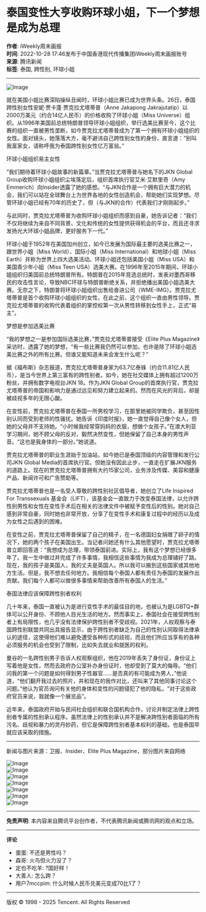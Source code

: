 # 泰国变性大亨收购环球小姐，下一个梦想是成为总理

**作者**: iWeekly周末画报  
**时间**: 2022-10-28 17:46发布于中国香港现代传播集团iWeekly周末画报账号  
**来源**: 腾讯新闻  
**标签**: 泰国, 跨性别, 环球小姐

---

![Image](https://inews.gtimg.com/newsapp_bt/0/0122113249149_5991/0)

就在美国小姐比赛深陷操纵丑闻时，环球小姐比赛已成为世界头条。26日，泰国跨性别女性安妮·贾卡蓬·贾克拉尤塔蒂普（Anne Jakapong Jakrajutatip）以2000万美元（约合14亿人民币）的价格收购了环球小姐（Miss Universe）组织。从1996年美国前总统特朗普领导环球小姐组织，举行选美比赛至今，这个比赛的组织一直被男性垄断，如今贾克拉尤塔蒂普成为了第一个拥有环球小姐组织的女性。面对镜头，她落落大方，毫不避讳自己跨性别女性的身份，直言道：“别叫我富家女，请称呼我为泰国跨性别女性亿万富翁。”

环球小姐组织易主女性

“我们期待着环球小姐故事的新篇章。”当贾克拉尤塔蒂普与她名下的JKN Global Group收购环球小姐组织尘埃落定后，组织首席执行官艾米·艾默里奇（Amy Emmerich）向Insider透露了她的感想。“与JKN合作是一个拥有巨大潜力的机会，我们可以站在全球舞台上为世界各地的女性创造机会，帮助她们实现梦想。尽管环球小姐已经有70年的历史了，但（与JKN的合作）代表我们才刚刚起步。”

与此同时，贾克拉尤塔蒂普为收购环球小姐组织而感到自豪，她告诉记者：“我们不仅将继续为来自不同背景、文化和传统的女性提供获得机会的平台，而且还寻求发扬光大环球小姐品牌，更好服务下一代。”

环球小姐于1952年在美国加州创立，如今已发展为国际最主要的选美比赛之一，跟世界小姐（Miss World）、国际小姐（Miss International）和地球小姐（Miss Earth）并称为世界上四大选美活动。环球小姐还包括美国小姐（Miss USA）和美国青少年小姐（Miss Teen USA）选美大赛。在1996年至2015年期间，环球小姐组织归美国前总统特朗普所有。特朗普在2015年竞选总统时，发表对墨西哥移民的攻击性言论，导致NBC环球与特朗普断绝关系，并拒绝播出美国小姐选美大赛。无奈之下，特朗普将环球小姐组织出售给奋进公司（WME-IMG）。贾克拉尤塔蒂普是首个收购环球小姐组织的女性，在此之前，这个组织一直由男性领导。贾克拉尤塔蒂普的收购代表着组织的掌控权第一次从男性转移到女性手上，正式“易主”。

梦想是参加选美比赛

“我的梦想之一是参加国际选美比赛，”贾克拉尤塔蒂普接受《Elite Plus Magazine》采访时，透露了她的梦想，“有一些比赛我仍然可以参加，也许是除了环球小姐选美比赛之外的所有比赛。但谁又能知道未来会发生什么呢？”

据《福布斯》杂志报道，贾克拉尤塔蒂普身家为63.7亿泰铢（约合11.81亿人民币），是当今世界上第三富有的跨性别者。如今，她在社交媒体上拥有超过1200万粉丝，并拥有数字电视台JKN 18。作为JKN Global Group的首席执行官，贾克拉尤塔蒂普的帝国和影响力是通过远见和努力建立起来的。然而在风光的背后，却是被歧视多年的无限心酸。

在变性前，贾克拉尤塔蒂普在泰国一所男校学习，在那里她被同学欺负，甚至因性别认同而受到老师的性骚扰。她告诉《印度时报》，她一直觉得自己像个女人，但她的父母并不支持她。“小时候我经常穿妈妈的衣服，想做个女孩子。”在澳大利亚学习期间，她不顾父母的反对，毅然决然变性，但她保留了自己本身的男性声音。“这也是我身体的一部分。”她说道。

贾克拉尤塔蒂普的职业生涯始于加油站，如今她已是泰国顶级的内容管理和发行公司JKN Global Media的首席执行官。但她没有因此止步，一直走在扩展JKN服务的道路上。现在的贾克拉尤塔蒂普拥有大约15家公司，业务涉及传媒、美容和健康产品、新闻许可和广告赞助等。

贾克拉尤塔蒂普也是一名受人尊敬的跨性别社区倡导者，她创立了Life Inspired For Transsexuals 基金会（LIFT），该基金会一直致力于改变泰国法律，以允许跨性别男性和女性在变性手术后在相关的法律文件中被赋予变性后的性别。她对自己感到非常自豪，同时她也非常开放，分享了在变性手术和康复过程中的经历以及成为女性之后遇到的困难。

在变性之前，贾克拉尤塔蒂普保留了自己的精子，在一名德国妇女捐赠了卵子的情况下，她的两个孩子在美国出生。当记者问她还有什么其他愿望时，贾克拉尤塔蒂普立即回答道：“我想成为总理，带领泰国前进。实际上，我有这个梦想已经很多年了。我一生中做过并完成了许多事情，我相信这些事情为我成为总理铺好了路。现在，我的孩子是美国人，我的丈夫是英国人。所以我可以搬到这些国家或其他地方生活。但是，我不想去任何地方。我相信每个泰国人都有责任为泰国的发展作出贡献。我们每个人都可以做很多事情来帮助改善所有泰国人的生活。”

泰国法律应该保障跨性别者权利

几十年来，泰国一直被认为是进行变性手术的最佳目的地，也被认为是LGBTQ+群体可以公开身份、不顾他人目光生活的地方。然而事实上，泰国社会在接受跨性别者上有局限性，也几乎没有法律保护跨性别者不受歧视。2021年，人权观察与泰国跨性别联盟共同出具报告显示，由于跨性别者缺乏为自己的性别认同取得法律承认的途径，这使得他们难以避免遭受各种形式的歧视，而且他们所应当享有的各种必须服务的机会也受到了限制，比如失去就业和就医的权利。

曼谷的一名跨性别男子告诉人权观察组织，他在2019年丢失了身份证，身份证上写着他是女性，然而去政府办公室补办身份证时，他却受到了莫大的侮辱。“他们问我的第一个问题是如何得到男子性器官……是否真的有可能成为男人，”他说道，“他们翻开我过去的照片，并和现在的我作对比，还叫来了其他同事讨论这个问题。”他认为官员询问有关他的身体和变性的问题侵犯了他的隐私，“对于这些政府官员来说，我就像一个展览品”。

近年来，泰国政府开始与民间社会组织和联合国机构合作，讨论并制定法律上跨性别者专属的性别承认程序。虽然法律上的性别承认并不是解决跨性别者面临的所有污名、歧视和暴力的灵丹妙药，但它是保障跨性别者基本权利的基础，也是泰国早就应该采取的措施。

---

新闻与图片来源：卫报、Insider、Elite Plus Magazine，部分图片来自网络

![Image](http://inews.gtimg.com/newsapp_bt/0/15386675769/641)  
![Image](http://inews.gtimg.com/newsapp_bt/0/15386675771/641)  
![Image](http://inews.gtimg.com/newsapp_bt/0/15386675775/641)  
![Image](http://inews.gtimg.com/newsapp_bt/0/15386675774/641)  
![Image](http://inews.gtimg.com/newsapp_bt/0/15386675795/641)  
![Image](http://inews.gtimg.com/newsapp_bt/0/15386675826/641)  
![Image](http://inews.gtimg.com/newsapp_bt/0/15386675780/641)  

---

**免责声明**: 本内容来自腾讯平台创作者，不代表腾讯新闻或腾讯网的观点和立场。

--- 

**评论**  
- 蛋蛋: 不还是男性吗？  
- 森哥: 火鸟但火力没了？  
- 定也不吃羊: ?国好样！
- 大善人: 怎么跨？  
- 用户7mccpim: 什么时候人民币兑美元变成70比1了？

--- 

版权 © 1998 - 2025 Tencent. All Rights Reserved